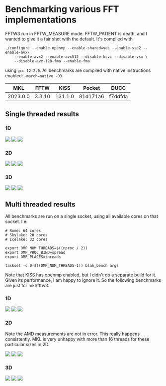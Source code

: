 # Benchmarking various FFT implementations
FFTW3 run in FFTW_MEASURE mode. FFTW_PATIENT is death, and I wanted to give it a fair shot with the default. It's compiled with
```
./configure --enable-openmp --enable-shared=yes --enable-sse2 --enable-avx\
    --enable-avx2 --enable-avx512 --disable-kcvi --disable-vsx \
    --disable-avx-128-fma --enable-fma
```
using `gcc 12.2.0`. All benchmarks are compiled with native instructions enabled: `-march=native -O3`

| MKL      | FFTW   | KISS    | Pocket   | DUCC    |
|----------|--------|---------|----------|---------|
| 2023.0.0 | 3.3.10 | 131.1.0 | 81d171a6 | f7ddfda |



## Single threaded results
### 1D
![](fi/1d_c2c_st_rome.png)
![](fi/1d_c2c_st_skylake.png)
![](fi/1d_c2c_st_icelake.png)

### 2D
![](fi/2d_c2c_st_rome.png)
![](fi/2d_c2c_st_skylake.png)
![](fi/2d_c2c_st_icelake.png)

### 3D
![](fi/3d_c2c_st_rome.png)
![](fi/3d_c2c_st_skylake.png)
![](fi/3d_c2c_st_icelake.png)


## Multi threaded results
All benchmarks are run on a single socket, using all available cores on that socket. I.e.

```
# Rome: 64 cores
# Skylake: 20 cores
# Icelake: 32 cores

export OMP_NUM_THREADS=$((nproc / 2))
export OMP_PROC_BIND=spread
export OMP_PLACES=threads

taskset -c 0-$((OMP_NUM_THREADS-1)) blah_bench args
```

Note that KISS has openmp enabled, but I didn't do a separate build for it. Given its performance, I am happy to ignore it. So the following benchmarks are just for mkl/fftw3.

### 1D
![](fi/1d_c2c_mt_rome.png)
![](fi/1d_c2c_mt_skylake.png)
![](fi/1d_c2c_mt_icelake.png)

### 2D
Note the AMD measurements are not in error. This really happens consistently. MKL is very
unhappy with more than 16 threads for these particular sizes in 2D.

![](fi/2d_c2c_mt_rome.png)
![](fi/2d_c2c_mt_skylake.png)
![](fi/2d_c2c_mt_icelake.png)

### 3D
![](fi/3d_c2c_mt_rome.png)
![](fi/3d_c2c_mt_skylake.png)
![](fi/3d_c2c_mt_icelake.png)
